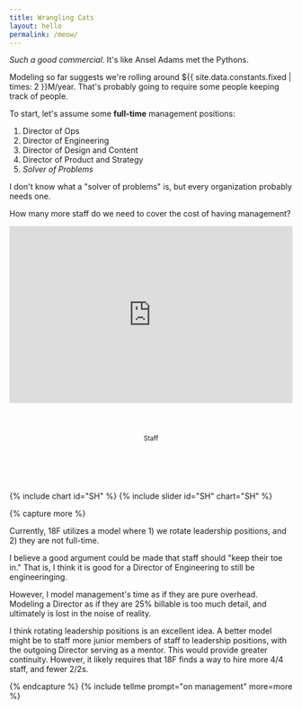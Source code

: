 ```yaml
---
title: Wrangling Cats
layout: hello
permalink: /meow/
---
```



<div class="grid-row grid-gap">
    <div class="grid-col-6">
       <p>
           <em>Such a good commercial</em>. It's like Ansel Adams met the Pythons.
       </p>
        <p>
            Modeling so far suggests we're rolling around ${{ site.data.constants.fixed | times: 2 }}M/year. That's probably going to require some people keeping track of people.
        </p>
        <p>
            To start, let's assume some <b>full-time</b> management positions:
        </p>
        <ol>
            <li>Director of Ops</li>
            <li>Director of Engineering</li>
            <li>Director of Design and Content</li>
            <li>Director of Product and Strategy</li>
            <li><i>Solver of Problems</i></li>
        </ol>
        <p>
            I don't know what a "solver of problems" is, but every organization probably needs one.
        </p>
        <p>
            How many more staff do we need to cover the cost of having management?
        </p>
    </div>
    <div class="grid-col-6">
        <iframe width="100%" height="315" src="https://www.youtube.com/embed/m_MaJDK3VNE" frameborder="0" allow="accelerometer; autoplay; clipboard-write; encrypted-media; gyroscope; picture-in-picture" allowfullscreen></iframe>
    </div>
</div>


<div class="grid-row" style="padding-top: 3em;">
    <div class="grid-col-12" style="display: flex; justify-content: center;">
        <p><small>Staff</small></p>
       <div id="sliderSH"></div>
    </div>
</div>
<div class="grid-row">
    <canvas id="SH"></canvas>
</div>
<div class="grid-row" style="display: flex; justify-content: center; margin: 2em;">
    <div id="message" style="align: text-center;">
    &nbsp;
    </div>
</div>

{% include chart id="SH" %}
{% include slider id="SH" chart="SH" %}

<script>
    // https://coolors.co/5f0f40-9a031e-fb8b24-e36414-0f4c5c
    chartSH.data.datasets = [
        {
            data: [12],
            label: "The Overhead",
            backgroundColor: pattern.draw("square", "#5f0f40"), 
        },
        {
            data: [0],
            label: "Net Income",
            backgroundColor: pattern.draw("circle", "#9a031e"),
        },
        {
            data: [0],
            label: "The Salaries",
            backgroundColor: pattern.draw("diamond", "#fb8b24")
        },
        {
            data: [ wranglerCost(5) ],
            label: "The Wranglers",
            backgroundColor: pattern.draw("zigzag-horizontal", "#e36414")
        }
    ]
    chartSH.label = "";

    chartSH.options.title = { display: true, text: "How Many Staff?" };
    chartSH.options.legend = { display: true };

    function billedFromStaff (staff) {
        // Hours * Hourly rate / 1M (for scaling)
        var income = staff * (48 * 32 * {{ site.data.constants.hourly }});
        return income;
    }

    function salariesForStaff (staff) {
        var salaries = staff * (52 * 40 * {{ site.data.constants.salary }});
        return salaries;
    }

    function wranglerCost (count) {
        return salariesForStaff(count);
    }

    function callback (staff) {
        // Calc hours from staff
        // Set the income.
        var income = billedFromStaff(staff);
        var salaries = salariesForStaff(staff);
        var net = income - (salaries + wranglerCost(5));

        chartSH.data.datasets[1].data = [  net ];
        chartSH.data.datasets[2].data = [ salaries ];

        var message = "";
        if (net < {{ site.data.constants.fixed }}) {
            message = "Not there yet.";
        } else {
            message = String.fromCodePoint(0x1F4B5)
                + "&nbsp; We cleared the ${{ site.data.constants.fixed }}M with " 
                + Math.floor(staff) 
                + " staff. " 
                + String.fromCodePoint(0x1F4B5);
        }
        document.getElementById("message").innerHTML = message;
        chartSH.update();
    };

    sliderSH.min(0);
    sliderSH.max(100);
    sliderSH.setCallbacks(callback);
    containerSH.call(sliderSH);
    sliderSH.value(55);
    chartSH.update();
</script>

{% capture more %}

<p>
    Currently, 18F utilizes a model where 1) we rotate leadership positions, and 2) they are not full-time.
</p>

<p>
    I believe a good argument could be made that staff should "keep their toe in." That is, I think it is good for a Director of Engineering to still be engineeringing.
</p>

<p>
    However, I model management's time as if they are pure overhead. Modeling a Director as if they are 25% billable is too much detail, and ultimately is lost in the noise of reality.
</p>

<p>
    I think rotating leadership positions is an excellent idea. A better model might be to staff more junior members of staff to leadership positions, with the outgoing Director serving as a mentor. This would provide greater continuity. However, it likely requires that 18F finds a way to hire more 4/4 staff, and fewer 2/2s.
</p>


{% endcapture %}
{% include tellme prompt="on management" more=more %}

